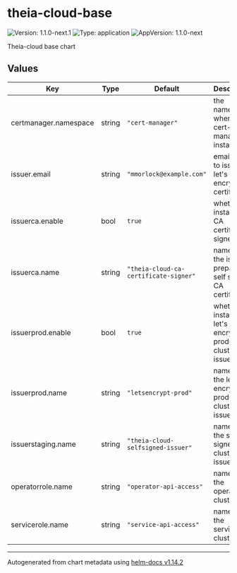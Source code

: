 # theia-cloud-base

![Version: 1.1.0-next.1](https://img.shields.io/badge/Version-1.1.0--next.1-informational?style=flat-square) ![Type: application](https://img.shields.io/badge/Type-application-informational?style=flat-square) ![AppVersion: 1.1.0-next](https://img.shields.io/badge/AppVersion-1.1.0--next-informational?style=flat-square)

Theia-cloud base chart

## Values

| Key | Type | Default | Description |
|-----|------|---------|-------------|
| certmanager.namespace | string | `"cert-manager"` | the namespace where the cert-manager is installed |
| issuer.email | string | `"mmorlock@example.com"` | email used to issue let's encrypt certificates |
| issuerca.enable | bool | `true` | whether to install the CA certificate signer |
| issuerca.name | string | `"theia-cloud-ca-certificate-signer"` | name for the issuer preparing a self signed CA certificate |
| issuerprod.enable | bool | `true` | whether to install the let's encrypt production cluster issuer |
| issuerprod.name | string | `"letsencrypt-prod"` | name for the let's encrypt production cluster issuer |
| issuerstaging.name | string | `"theia-cloud-selfsigned-issuer"` | name for the self signed cluster issuer |
| operatorrole.name | string | `"operator-api-access"` | name for the operator's cluster role |
| servicerole.name | string | `"service-api-access"` | name for the services' cluster role |

----------------------------------------------
Autogenerated from chart metadata using [helm-docs v1.14.2](https://github.com/norwoodj/helm-docs/releases/v1.14.2)
